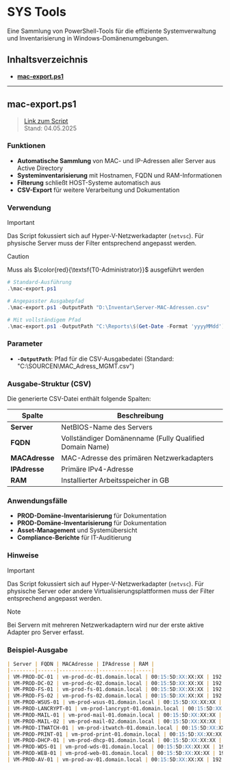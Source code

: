 # SYS Tools

Eine Sammlung von PowerShell-Tools für die effiziente Systemverwaltung und Inventarisierung in Windows-Domänenumgebungen.

## Inhaltsverzeichnis

- **[mac-export.ps1](#mac-exportps1)**

---

## mac-export.ps1
> [Link zum Script](mac-export.ps1)\
> Stand: 04.05.2025

### Funktionen
- **Automatische Sammlung** von MAC- und IP-Adressen aller Server aus Active Directory
- **Systeminventarisierung** mit Hostnamen, FQDN und RAM-Informationen
- **Filterung** schließt HOST-Systeme automatisch aus
- **CSV-Export** für weitere Verarbeitung und Dokumentation

### Verwendung
> [!IMPORTANT]  
> Das Script fokussiert sich auf Hyper-V-Netzwerkadapter (`netvsc`). Für physische Server muss der Filter entsprechend angepasst werden.

> [!CAUTION]
> Muss als $\color{red}{\textsf{T0-Administrator}}$ ausgeführt werden

```powershell
# Standard-Ausführung
.\mac-export.ps1

# Angepasster Ausgabepfad
.\mac-export.ps1 -OutputPath "D:\Inventar\Server-MAC-Adressen.csv"

# Mit vollständigem Pfad
.\mac-export.ps1 -OutputPath "C:\Reports\$(Get-Date -Format 'yyyyMMdd')_MAC_Export.csv"
```

### Parameter
- **`-OutputPath`**: Pfad für die CSV-Ausgabedatei (Standard: "C:\SOURCEN\MAC_Adress_MGMT.csv")

### Ausgabe-Struktur (CSV)
Die generierte CSV-Datei enthält folgende Spalten:

| Spalte | Beschreibung |
|--------|--------------|
| **Server** | NetBIOS-Name des Servers |
| **FQDN** | Vollständiger Domänenname (Fully Qualified Domain Name) |
| **MACAdresse** | MAC-Adresse des primären Netzwerkadapters |
| **IPAdresse** | Primäre IPv4-Adresse |
| **RAM** | Installierter Arbeitsspeicher in GB |

### Anwendungsfälle
- **PROD-Domäne-Inventarisierung** für Dokumentation
- **PROD-Domäne-Inventarisierung** für Dokumentation
- **Asset-Management** und Systemübersicht
- **Compliance-Berichte** für IT-Auditierung

### Hinweise

> [!IMPORTANT]  
> Das Script fokussiert sich auf Hyper-V-Netzwerkadapter (`netvsc`). Für physische Server oder andere Virtualisierungsplattformen muss der Filter entsprechend angepasst werden.

> [!NOTE]  
> Bei Servern mit mehreren Netzwerkadaptern wird nur der erste aktive Adapter pro Server erfasst.

### Beispiel-Ausgabe

```markdown
| Server | FQDN | MACAdresse | IPAdresse | RAM |
|--------|------|------------|-----------|-----|
| VM-PROD-DC-01 | vm-prod-dc-01.domain.local | 00:15:5D:XX:XX:XX | 192.168.1.10 | 8GB |
| VM-PROD-DC-02 | vm-prod-dc-02.domain.local | 00:15:5D:XX:XX:XX | 192.168.1.11 | 8GB |
| VM-PROD-FS-01 | vm-prod-fs-01.domain.local | 00:15:5D:XX:XX:XX | 192.168.1.20 | 16GB |
| VM-PROD-FS-02 | vm-prod-fs-02.domain.local | 00:15:5D:XX:XX:XX | 192.168.1.21 | 16GB |
| VM-PROD-WSUS-01 | vm-prod-wsus-01.domain.local | 00:15:5D:XX:XX:XX | 192.168.1.30 | 12GB |
| VM-PROD-LANCRYPT-01 | vm-prod-lancrypt-01.domain.local | 00:15:5D:XX:XX:XX | 192.168.1.40 | 16GB |
| VM-PROD-MAIL-01 | vm-prod-mail-01.domain.local | 00:15:5D:XX:XX:XX | 192.168.1.50 | 12GB |
| VM-PROD-MAIL-02 | vm-prod-mail-02.domain.local | 00:15:5D:XX:XX:XX | 192.168.1.51 | 12GB |
| VM-PROD-ITWATCH-01 | vm-prod-itwatch-01.domain.local | 00:15:5D:XX:XX:XX | 192.168.1.60 | 8GB |
| VM-PROD-PRINT-01 | vm-prod-print-01.domain.local | 00:15:5D:XX:XX:XX | 192.168.1.70 | 6GB |
| VM-PROD-DHCP-01 | vm-prod-dhcp-01.domain.local | 00:15:5D:XX:XX:XX | 192.168.1.80 | 4GB |
| VM-PROD-WDS-01 | vm-prod-wds-01.domain.local | 00:15:5D:XX:XX:XX | 192.168.1.90 | 8GB |
| VM-PROD-WEB-01 | vm-prod-web-01.domain.local | 00:15:5D:XX:XX:XX | 192.168.1.100 | 8GB |
| VM-PROD-AV-01 | vm-prod-av-01.domain.local | 00:15:5D:XX:XX:XX | 192.168.1.110 | 6GB |
```